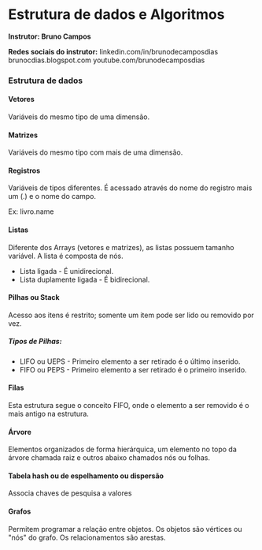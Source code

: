 # Estrutura de dados e Algoritmos

**Instrutor: Bruno Campos**

**Redes sociais do instrutor:**
linkedin.com/in/brunodecamposdias
brunocdias.blogspot.com
youtube.com/brunodecamposdias

### Estrutura de dados

#### Vetores

Variáveis do mesmo tipo de uma dimensão.

#### Matrizes

Variáveis do mesmo tipo com mais de uma dimensão.

#### Registros

Variáveis de tipos diferentes.  É acessado através do nome do registro mais um (.) e o nome do campo.

Ex: livro.name

#### Listas

Diferente dos Arrays (vetores e matrizes), as listas possuem tamanho variável.  A lista é composta de nós.

- Lista ligada - É unidirecional.
- Lista duplamente ligada - É bidirecional.

#### Pilhas ou Stack

Acesso aos itens é restrito; somente um item pode ser lido ou removido por vez. 

##### Tipos de Pilhas:

- LIFO ou UEPS - Primeiro elemento a ser retirado é o último inserido.
- FIFO ou PEPS - Primeiro elemento a ser retirado é o primeiro inserido.

#### Filas

Esta estrutura segue o conceito FIFO, onde o elemento a ser removido é o mais antigo na estrutura.

#### Árvore

Elementos organizados de forma hierárquica, um elemento no topo da árvore chamada raiz e outros abaixo chamados nós ou folhas.



#### Tabela hash ou de espelhamento ou dispersão

Associa chaves de pesquisa a valores



#### Grafos

Permitem programar a relação entre objetos.  Os objetos são vértices ou "nós" do grafo.  Os relacionamentos são arestas.
